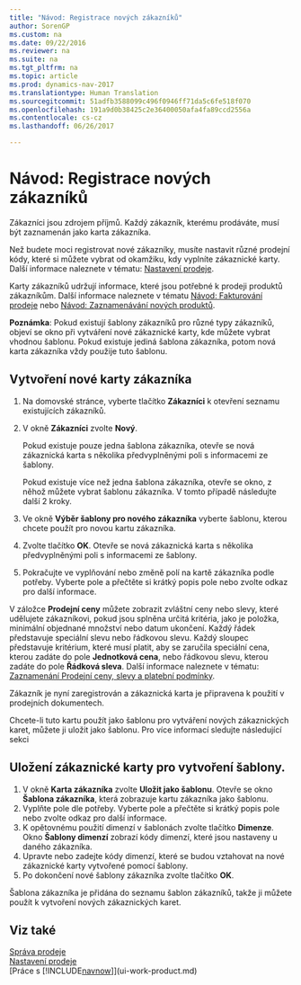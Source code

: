 ```yaml
---
title: "Návod: Registrace nových zákazníků"
author: SorenGP
ms.custom: na
ms.date: 09/22/2016
ms.reviewer: na
ms.suite: na
ms.tgt_pltfrm: na
ms.topic: article
ms.prod: dynamics-nav-2017
ms.translationtype: Human Translation
ms.sourcegitcommit: 51adfb3588099c496f0946ff71da5c6fe518f070
ms.openlocfilehash: 191a9d0b38425c2e36400050afa4fa89ccd2556a
ms.contentlocale: cs-cz
ms.lasthandoff: 06/26/2017

---
```


# <a name="how-to-register-new-customers"></a>Návod: Registrace nových zákazníků
Zákazníci jsou zdrojem příjmů. Každý zákazník, kterému prodáváte, musí být zaznamenán jako karta zákazníka.

Než budete moci registrovat nové zákazníky, musíte nastavit různé prodejní kódy, které si můžete vybrat od okamžiku, kdy vyplníte zákaznické karty. Další informace naleznete v tématu: [Nastavení prodeje](sales-setup-sales.md).

Karty zákazníků udržují informace, které jsou potřebné k prodeji produktů zákazníkům. Další informace naleznete v tématu [Návod: Fakturování prodeje](sales-how-invoice-sales.md) nebo [Návod: Zaznamenávání nových produktů](inventory-how-register-new-products.md).

**Poznámka**: Pokud existují šablony zákazníků pro různé typy zákazníků, objeví se okno při vytváření nové zákaznické karty, kde můžete vybrat vhodnou šablonu. Pokud existuje jediná šablona zákazníka, potom nová karta zákazníka vždy použije tuto šablonu.

## <a name="to-create-a-new-customer-card"></a>Vytvoření nové karty zákazníka
1. Na domovské stránce, vyberte tlačítko **Zákazníci** k otevření seznamu existujících zákazníků.  
2. V okně **Zákazníci** zvolte **Nový**.

    Pokud existuje pouze jedna šablona zákazníka, otevře se nová zákaznická karta s několika předvyplněnými poli s informacemi ze šablony.

    Pokud existuje více než jedna šablona zákazníka, otevře se okno, z něhož můžete vybrat šablonu zákazníka. V tomto případě následujte další 2 kroky.
3. Ve okně **Výběr šablony pro nového zákazníka** vyberte šablonu, kterou chcete použít pro novou kartu zákazníka.
4. Zvolte tlačítko **OK**. Otevře se nová zákaznická karta s několika předvyplněnými poli s informacemi ze šablony.  
5. Pokračujte ve vyplňování nebo změně polí na kartě zákazníka podle potřeby. Vyberte pole a přečtěte si krátký popis pole nebo zvolte odkaz pro další informace.

V záložce **Prodejní ceny** můžete zobrazit zvláštní ceny nebo slevy, které udělujete zákazníkovi, pokud jsou splněna určitá kritéria, jako je položka, minimální objednané množství nebo datum ukončení. Každý řádek představuje speciální slevu nebo řádkovou slevu. Každý sloupec představuje kritérium, které musí platit, aby se zaručila speciální cena, kterou zadáte do pole **Jednotková cena**, nebo řádkovou slevu, kterou zadáte do pole **Řádková sleva**. Další informace naleznete v tématu: [Zaznamenání Prodejní ceny, slevy a platební podmínky](sales-how-record-sales-price-discount-payment-agreements.md).

Zákazník je nyní zaregistrován a zákaznická karta je připravena k použití v prodejních dokumentech.

Chcete-li tuto kartu použít jako šablonu pro vytváření nových zákaznických karet, můžete ji uložit jako šablonu. Pro více informací sledujte následující sekci

## <a name="to-save-the-customer-card-as-a-template"></a>Uložení zákaznické karty pro vytvoření šablony.
1. V okně **Karta zákazníka** zvolte **Uložit jako šablonu**. Otevře se okno **Šablona zákazníka**, která zobrazuje kartu zákazníka jako šablonu.
2. Vyplňte pole dle potřeby. Vyberte pole a přečtěte si krátký popis pole nebo zvolte odkaz pro další informace.
3. K opětovnému použití dimenzí v šablonách zvolte tlačítko **Dimenze**. Okno **Šablony dimenzí** zobrazí kódy dimenzí, které jsou nastaveny u daného zákazníka.
4. Upravte nebo zadejte kódy dimenzí, které se budou vztahovat na nové zákaznické karty vytvořené pomocí šablony.  
5. Po dokončení nové šablony zákazníka zvolte tlačítko **OK**.

Šablona zákazníka je přidána do seznamu šablon zákazníků, takže ji můžete použít k vytvoření nových zákaznických karet.

## <a name="see-also"></a>Viz také  
[Správa prodeje](sales-manage-sales.md)    
[Nastavení prodeje](sales-setup-sales.md)    
[Práce s [!INCLUDE[navnow](includes/navnow_md.md)]](ui-work-product.md)

